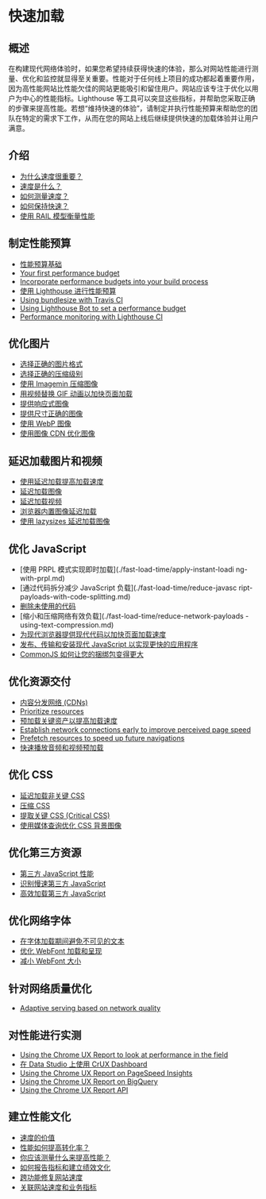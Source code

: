 # 快速加载

## 概述

在构建现代网络体验时，如果您希望持续获得快速的体验，那么对网站性能进行测量、优化和监控就显得至关重要。性能对于任何线上项目的成功都起着重要作用，因为高性能网站比性能欠佳的网站更能吸引和留住用户。网站应该专注于优化以用户为中心的性能指标。Lighthouse 等工具可以突显这些指标，并帮助您采取正确的步骤来提高性能。若想“维持快速的体验”，请制定并执行性能预算来帮助您的团队在特定的需求下工作，从而在您的网站上线后继续提供快速的加载体验并让用户满意。

## 介绍

- [为什么速度很重要？](./fast-load-time/why-speed-matters.md)
- [速度是什么？](./fast-load-time/what-is-speed.md)
- [如何测量速度？](./fast-load-time/how-to-measure-speed.md)
- [如何保持快速？](./fast-load-time/how-to-stay-fast.md)
- [使用 RAIL 模型衡量性能](./fast-load-time/rail.md)

## 制定性能预算

- [性能预算基础](./fast-load-time/performance-budgets-101.md)
- [Your first performance budget](./fast-load-time/your-first-performance-budget.md)
- [Incorporate performance budgets into your build process](./fast-load-time/incorporate-performance-budgets-into-your-build-tools.md)
- [使用 Lighthouse 进行性能预算](./fast-load-time/use-lighthouse-for-performance-budgets.md)
- [Using bundlesize with Travis CI](./fast-load-time/using-bundlesize-with-travis-ci.md)
- [Using Lighthouse Bot to set a performance budget](./fast-load-time/using-lighthouse-bot-to-set-a-performance-budget.md)
- [Performance monitoring with Lighthouse CI](./fast-load-time/lighthouse-ci.md)

## 优化图片

- [选择正确的图片格式](./fast-load-time/choose-the-right-image-format.md)
- [选择正确的压缩级别](./fast-load-time/compress-images.md)
- [使用 Imagemin 压缩图像](./fast-load-time/use-imagemin-to-compress-images.md)
- [用视频替换 GIF 动画以加快页面加载](./fast-load-time/replace-gifs-with-videos.md)
- [提供响应式图像](./fast-load-time/serve-responsive-images.md)
- [提供尺寸正确的图像](./fast-load-time/serve-images-with-correct-dimensions.md)
- [使用 WebP 图像](./fast-load-time/serve-images-webp.md)
- [使用图像 CDN 优化图像](./fast-load-time/image-cdns.md)

## 延迟加载图片和视频

- [使用延迟加载提高加载速度](./fast-load-time/lazy-loading.md)
- [延迟加载图像](./fast-load-time/lazy-loading-images.md)
- [延迟加载视频](./fast-load-time/lazy-loading-video.md)
- [浏览器内置图像延迟加载](./fast-load-time/browser-level-image-lazy-loading.md)
- [使用 lazysizes 延迟加载图像](./fast-load-time/use-lazysizes-to-lazyload-images.md)

## 优化 JavaScript

- [使用 PRPL 模式实现即时加载](./fast-load-time/apply-instant-loadi
ng-with-prpl.md)
- [通过代码拆分减少 JavaScript 负载](./fast-load-time/reduce-javasc
ript-payloads-with-code-splitting.md)
- [删除未使用的代码](./fast-load-time/remove-unused-code.md)
- [缩小和压缩网络有效负载](./fast-load-time/reduce-network-payloads
-using-text-compression.md)
- [为现代浏览器提供现代代码以加快页面加载速度](./fast-load-time/serve-modern-code-to-modern-browsers.md)
- [发布、传输和安装现代 JavaScript 以实现更快的应用程序](./fast-load-time/publish-modern-javascript.md)
- [CommonJS 如何让您的捆绑包变得更大](./fast-load-time/commonjs-larger-bundles.md)

## 优化资源交付

- [内容分发网络 (CDNs)](./fast-load-time/content-delivery-networks.md)
- [Prioritize resources](./fast-load-time/prioritize-resources.md)
- [预加载关键资产以提高加载速度](./fast-load-time/preload-critical-assets.md)
- [Establish network connections early to improve perceived page speed](./fast-load-time/preconnect-and-dns-prefetch.md)
- [Prefetch resources to speed up future navigations](./fast-load-time/link-prefetch.md)
- [快速播放音频和视频预加载](./fast-load-time/fast-playback-with-preload.md)

## 优化 CSS

- [延迟加载非关键 CSS](./fast-load-time/defer-non-critical-css.md)
- [压缩 CSS](./fast-load-time/minify-css.md)
- [提取关键 CSS (Critical CSS)](./fast-load-time/extract-critical-css.md)
- [使用媒体查询优化 CSS 背景图像](./fast-load-time/optimize-css-background-images-with-media-queries.md)

## 优化第三方资源

- [第三方 JavaScript 性能](./fast-load-time/third-party-javascript.md)
- [识别慢速第三方 JavaScript](./fast-load-time/identify-slow-third-party-javascript.md)
- [高效加载第三方 JavaScript](./fast-load-time/efficiently-load-third-party-javascript.md)

## 优化网络字体

- [在字体加载期间避免不可见的文本](fast-load-time/avoid-invisible-text.md)
- [优化 WebFont 加载和呈现](fast-load-time/optimize-webfont-loading.md)
- [减小 WebFont 大小](fast-load-time/reduce-webfont-size.md)

## 针对网络质量优化

- [Adaptive serving based on network quality]()

## 对性能进行实测

- [Using the Chrome UX Report to look at performance in the field]()
- [在 Data Studio 上使用 CrUX Dashboard]()
- [Using the Chrome UX Report on PageSpeed Insights]()
- [Using the Chrome UX Report on BigQuery]()
- [Using the Chrome UX Report API]()

## 建立性能文化

- [速度的价值](fast-load-time/value-of-speed.md)
- [性能如何提高转化率？](fast-load-time/how-can-performance-improve-conversion.md)
- [你应该测量什么来提高性能？](fast-load-time/what-should-you-measure-to-improve-performance.md)
- [如何报告指标和建立绩效文化](fast-load-time/how-to-report-metrics.md)
- [跨功能修复网站速度](fast-load-time/fixing-website-speed-cross-functionally.md)
- [关联网站速度和业务指标](fast-load-time/site-speed-and-business-metrics.md)
